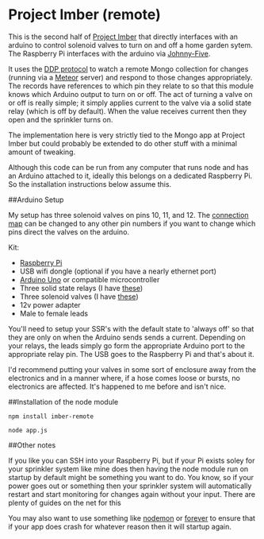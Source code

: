 Project Imber (remote)
======================

This is the second half of [Project Imber](https://github.com/jamesmacfie/imber) that directly interfaces with an arduino to control
solenoid valves to turn on and off a home garden sytem. The Raspberry Pi interfaces with the arduino
via [Johnny-Five](https://github.com/rwaldron/johnny-five).

It uses the [DDP protocol](https://www.meteor.com/blog/2012/03/21/introducing-ddp) to watch a remote Mongo collection for changes (running via a [Meteor](http://www.meteor.com)
server) and respond to those changes appropriately. The records have references to which pin they
relate to so that this module knows which Arduino output to turn on or off. The act of turning a valve on or off is
really simple; it simply applies current to the valve via a solid state relay (which is off by default). When
the value receives current then they open and the sprinkler turns on.

The implementation here is very strictly tied to the Mongo app at Project Imber but could probably
be extended to do other stuff with a minimal amount of tweaking.

Although this code can be run from any computer that runs node and has an Arduino attached to it,
ideally this belongs on a dedicated Raspberry Pi. So the installation instructions below assume this.

##Arduino Setup

My setup has three solenoid valves on pins 10, 11, and 12. The [connection map](https://github.com/jamesmacfie/imber-remote/blob/master/connectionMaps.js) can be changed to any
other pin numbers if you want to change which pins direct the valves on the arduino.

Kit:
 * [Raspberry Pi](http://www.raspberrypi.org/)
 * USB wifi dongle (optional if you have a nearly ethernet port)
 * [Arduino Uno](http://arduino.cc/en/Main/arduinoBoardUno) or compatible microcontroller
 * Three solid state relays (I have [these](http://www.dx.com/p/arduino-2-channel-5v-relay-module-expansion-board-137160#.VIf7NtY6GKw))
 * Three solenoid valves (I have [these](http://www.dx.com/p/electric-solenoid-valve-for-water-air-n-c-12v-dc-1-2-normally-closed-golden-white-246864#.VIf67tY6GKw))
 * 12v power adapter
 * Male to female leads

You'll need to setup your SSR's with the default state to 'always off' so that they are only on when the Arduino sends
sends a current. Depending on your relays, the leads simply go form the appropriate Arduino port to the appropriate
relay pin. The USB goes to the Raspberry Pi and that's about it.

I'd recommend putting your valves in some sort of enclosure away from the electronics and in a manner where,
if a hose comes loose or bursts, no electronics are affected. It's happened to me before and isn't nice.

##Installation of the node module

```
npm install imber-remote

node app.js

```

##Other notes

If you like you can SSH into your Raspberry Pi, but if your Pi exists soley for your sprinkler system like
mine does then having the node module run on startup by default might be something you want to do. You know,
so if your power goes out or something then your sprinkler system will automatically restart and start monitoring
for changes again without your input. There are plenty of guides on the net for this

You may also want to use something like [nodemon](https://github.com/remy/nodemon) or [forever](https://github.com/nodejitsu/forever) to ensure that if your app does crash for whatever reason then it
will startup again.
